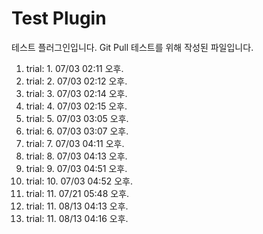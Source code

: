 # Test Plugin

테스트 플러그인입니다. Git Pull 테스트를 위해 작성된 파일입니다.

1. trial: 1. 07/03 02:11 오후.
1. trial: 2. 07/03 02:12 오후.
1. trial: 3. 07/03 02:14 오후.
1. trial: 4. 07/03 02:15 오후.
1. trial: 5. 07/03 03:05 오후.
1. trial: 6. 07/03 03:07 오후.
1. trial: 7. 07/03 04:11 오후.
1. trial: 8. 07/03 04:13 오후.
1. trial: 9. 07/03 04:51 오후.
1. trial: 10. 07/03 04:52 오후.
1. trial: 11. 07/21 05:48 오후.
1. trial: 11. 08/13 04:13 오후.
1. trial: 11. 08/13 04:16 오후.
